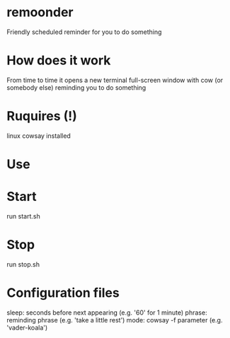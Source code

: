 # remoonder
 Friendly scheduled reminder for you to do something 

# How does it work
 From time to time it opens a new terminal full-screen window with cow (or somebody else) reminding you to do something 

# Ruquires (!)
 linux 
 cowsay installed 

# Use

# Start
 run start.sh 

# Stop
 run stop.sh 

# Configuration files
 sleep: seconds before next appearing (e.g. '60' for 1 minute) 
 phrase: reminding phrase (e.g. 'take a little rest') 
 mode: cowsay -f parameter (e.g. 'vader-koala')
